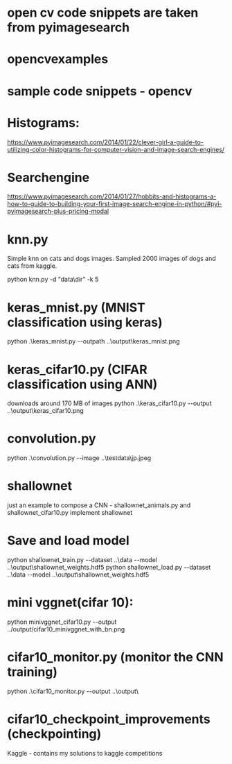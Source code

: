 # open cv code snippets are taken from pyimagesearch

# opencvexamples
sample code snippets - opencv
=============================

Histograms:
==========
https://www.pyimagesearch.com/2014/01/22/clever-girl-a-guide-to-utilizing-color-histograms-for-computer-vision-and-image-search-engines/

Searchengine
============
https://www.pyimagesearch.com/2014/01/27/hobbits-and-histograms-a-how-to-guide-to-building-your-first-image-search-engine-in-python/#pyi-pyimagesearch-plus-pricing-modal

knn.py
======
Simple knn on cats and dogs images. Sampled 2000 images of dogs and cats from kaggle.

python knn.py -d "data\dir" -k 5

keras_mnist.py (MNIST classification using keras)
==============
python .\keras_mnist.py --outpath ..\output\keras_mnist.png

keras_cifar10.py  (CIFAR classification using ANN)
==============
downloads around 170 MB of images
python .\keras_cifar10.py --output ..\output\keras_cifar10.png

convolution.py
=============
python .\convolution.py --image ..\testdata\jp.jpeg

shallownet
==========
just an example to compose a CNN - shallownet_animals.py and shallownet_cifar10.py implement shallownet

Save and load model 
==================
python shallownet_train.py --dataset ..\data --model ..\output\shallownet_weights.hdf5
python shallownet_load.py --dataset ..\data --model ..\output\shallownet_weights.hdf5

mini vggnet(cifar 10):
===========
python minivggnet_cifar10.py --output ../output/cifar10_minivggnet_with_bn.png

cifar10_monitor.py  (monitor the CNN training)
===================
python .\cifar10_monitor.py --output ..\output\


cifar10_checkpoint_improvements (checkpointing)
===============================


Kaggle - contains my solutions to kaggle competitions